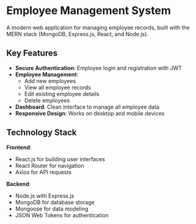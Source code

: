 # Employee Management System

A modern web application for managing employee records, built with the MERN stack (MongoDB, Express.js, React, and Node.js).

## Key Features

- **Secure Authentication**: Employee login and registration with JWT
- **Employee Management**: 
  - Add new employees
  - View all employee records
  - Edit existing employee details
  - Delete employees
- **Dashboard**: Clean interface to manage all employee data
- **Responsive Design**: Works on desktop and mobile devices

## Technology Stack

**Frontend**:
- React.js for building user interfaces
- React Router for navigation
- Axios for API requests

**Backend**:
- Node.js with Express.js
- MongoDB for database storage
- Mongoose for data modeling
- JSON Web Tokens for authentication

